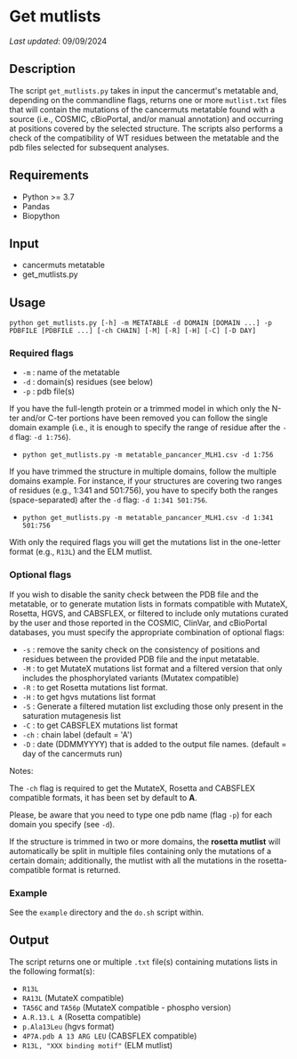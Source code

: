 # Get mutlists  
*Last updated*: 09/09/2024

## Description

The script `get_mutlists.py` takes in input the cancermut's metatable and, depending on the commandline flags, returns one or more `mutlist.txt` files that will contain the mutations of the cancermuts metatable found with a source (i.e., COSMIC, cBioPortal, and/or manual annotation) and occurring at positions covered by the selected structure. The scripts also performs a check of the compatibility of WT residues between the metatable and the pdb files selected for subsequent analyses.

## Requirements

- Python >= 3.7 
- Pandas
- Biopython

## Input
- cancermuts metatable
- get_mutlists.py

## Usage

`python get_mutlists.py [-h] -m METATABLE -d DOMAIN [DOMAIN ...] -p PDBFILE [PDBFILE ...] [-ch CHAIN] [-M] [-R] [-H] [-C] [-D DAY]`

### Required flags
- `-m` : name of the metatable
- `-d` : domain(s) residues (see below)
- `-p` : pdb file(s) 

If you have the full-length protein or a trimmed model in which only the N-ter and/or C-ter portions have been removed you can follow the single domain example (i.e., it is enough to specify the range of residue after the `-d` flag: `-d 1:756`).  
- `python get_mutlists.py -m metatable_pancancer_MLH1.csv -d 1:756` 

If you have trimmed the structure in multiple domains, follow the multiple domains example. For instance, if your structures are covering two ranges of residues (e.g., 1:341 and 501:756), you have to specify both the ranges (space-separated) after the `-d` flag: `-d 1:341 501:756`.
- `python get_mutlists.py -m metatable_pancancer_MLH1.csv -d 1:341 501:756`

With only the required flags you will get the mutations list in the one-letter format (e.g., `R13L`) and the ELM mutlist.

### Optional flags
If you wish to disable the sanity check between the PDB file and the metatable, or to generate mutation lists in formats compatible with MutateX, Rosetta, HGVS, and CABSFLEX, or filtered to include only mutations curated by the user and those reported in the COSMIC, ClinVar, and cBioPortal databases, you must specify the appropriate combination of optional flags:
- `-s` : remove the sanity check on the consistency of positions and residues between the provided PDB file and the input metatable.
- `-M` : to get MutateX mutations list format and a filtered version that only includes the phosphorylated variants (Mutatex compatible) 
- `-R` : to get Rosetta mutations list format.  
- `-H` : to get hgvs mutations list format 
- `-S` : Generate a filtered mutation list excluding those only present in the saturation mutagenesis list
- `-C` : to get CABSFLEX mutations list format 
- `-ch` : chain label (default = 'A')
- `-D` : date (DDMMYYYY) that is added to the output file names. (default = day of the cancermuts run)

Notes:  

The `-ch` flag is required to get the MutateX, Rosetta and CABSFLEX compatible formats, it has been set by default to **A**.   

Please, be aware that you need to type one pdb name (flag `-p`) for each domain you specify (see `-d`).  

If the structure is trimmed in two or more domains, the **rosetta mutlist** will automatically be split in multiple files containing only the mutations of a certain domain; additionally, the mutlist with all the mutations in the rosetta-compatible format is returned.

### Example
See the `example` directory and the `do.sh` script within.

## Output
The script returns one or multiple `.txt` file(s) containing mutations lists in the following format(s):
- `R13L`
- `RA13L` (MutateX compatible)
- `TA56C` and `TA56p` (MutateX compatible - phospho version)
- `A.R.13.L A` (Rosetta compatible)
- `p.Ala13Leu` (hgvs format)
- `4P7A.pdb A 13 ARG LEU` (CABSFLEX compatible)
- `R13L, "XXX binding motif"` (ELM mutlist)
